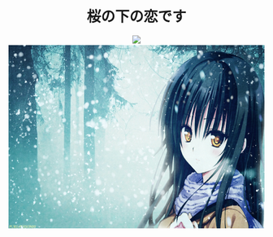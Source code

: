 <!-- 基本信息展示 -->
<div class="name" align="center"><h1 color="blue">桜の下の恋です</h1></div>


<!-- 链接展示 -->
<div class="links" align="center"><a href="https://space.bilibili.com/660127072/"><img src="https://img.shields.io/badge/Bilibili-B站-ff69b4" /></a></div>


<!-- 图片展示 -->
<div class="images" align="center"> <img src=".\228083.jpg" height=360px width=570px></div>

